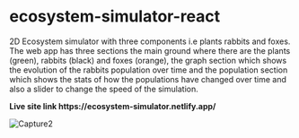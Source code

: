 # ecosystem-simulator-react
2D Ecosystem simulator with three components i.e plants rabbits and foxes. The web app has three sections the main ground where there are the plants (green), rabbits (black) and foxes (orange), the graph section which shows the evolution of the rabbits population over time and the population section which shows the stats of how the populations have changed over time and also a slider to change the speed of the simulation.

<p><strong>Live site link https://ecosystem-simulator.netlify.app/ </strong></p>

![Capture2](https://github.com/xtrsx/ecosystem-simulator-react/assets/53543562/aa472cc6-158e-458b-a0df-a257bcebbd3e)

